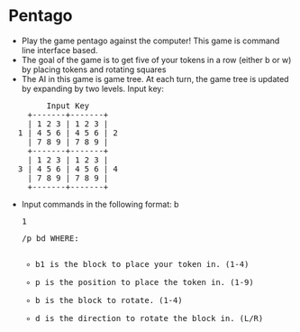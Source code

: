 # Pentago
- Play the game pentago against the computer! This game is command line interface based.
- The goal of the game is to get five of your tokens in a row (either b or w) by placing tokens and rotating squares
- The AI in this game is game tree. At each turn, the game tree is updated by expanding by two levels. 
Input key:
<pre>
        Input Key     
    +-------+-------+ 
    | 1 2 3 | 1 2 3 | 
  1 | 4 5 6 | 4 5 6 | 2
    | 7 8 9 | 7 8 9 | 
    +-------+-------+ 
    | 1 2 3 | 1 2 3 | 
  3 | 4 5 6 | 4 5 6 | 4
    | 7 8 9 | 7 8 9 | 
    +-------+-------+ 
</pre>

- Input commands in the following format: b<pre>1<pre/>/p bd WHERE:
  - b1 is the block to place your token in. (1-4)
  - p is the position to place the token in. (1-9)
  - b is the block to rotate. (1-4)
  - d is the direction to rotate the block in. (L/R)
